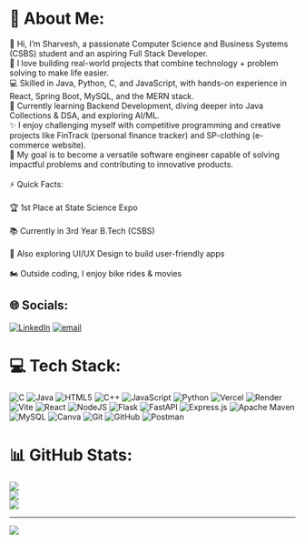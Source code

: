 
# 💫 About Me:
👋 Hi, I’m Sharvesh, a passionate Computer Science and Business Systems (CSBS) student and an aspiring Full Stack Developer.<br>🚀 I love building real-world projects that combine technology + problem solving to make life easier.<br>💻 Skilled in Java, Python, C, and JavaScript, with hands-on experience in React, Spring Boot, MySQL, and the MERN stack.<br>🌱 Currently learning Backend Development, diving deeper into Java Collections & DSA, and exploring AI/ML.<br>✨ I enjoy challenging myself with competitive programming and creative projects like FinTrack (personal finance tracker) and SP-clothing (e-commerce website).<br>🎯 My goal is to become a versatile software engineer capable of solving impactful problems and contributing to innovative products.<br><br>⚡ Quick Facts:<br><br>🏆 1st Place at State Science Expo<br><br>📚 Currently in 3rd Year B.Tech (CSBS)<br><br>🎨 Also exploring UI/UX Design to build user-friendly apps<br><br>🏍️ Outside coding, I enjoy bike rides & movies


## 🌐 Socials:
[![LinkedIn](https://img.shields.io/badge/LinkedIn-%230077B5.svg?logo=linkedin&logoColor=white)](https://linkedin.com/in/sharvesh-l) [![email](https://img.shields.io/badge/Email-D14836?logo=gmail&logoColor=white)](mailto:loganathansharvesh14@gmail.com) 

# 💻 Tech Stack:
![C](https://img.shields.io/badge/c-%2300599C.svg?style=for-the-badge&logo=c&logoColor=white) ![Java](https://img.shields.io/badge/java-%23ED8B00.svg?style=for-the-badge&logo=openjdk&logoColor=white) ![HTML5](https://img.shields.io/badge/html5-%23E34F26.svg?style=for-the-badge&logo=html5&logoColor=white) ![C++](https://img.shields.io/badge/c++-%2300599C.svg?style=for-the-badge&logo=c%2B%2B&logoColor=white) ![JavaScript](https://img.shields.io/badge/javascript-%23323330.svg?style=for-the-badge&logo=javascript&logoColor=%23F7DF1E) ![Python](https://img.shields.io/badge/python-3670A0?style=for-the-badge&logo=python&logoColor=ffdd54) ![Vercel](https://img.shields.io/badge/vercel-%23000000.svg?style=for-the-badge&logo=vercel&logoColor=white) ![Render](https://img.shields.io/badge/Render-%46E3B7.svg?style=for-the-badge&logo=render&logoColor=white) ![Vite](https://img.shields.io/badge/vite-%23646CFF.svg?style=for-the-badge&logo=vite&logoColor=white) ![React](https://img.shields.io/badge/react-%2320232a.svg?style=for-the-badge&logo=react&logoColor=%2361DAFB) ![NodeJS](https://img.shields.io/badge/node.js-6DA55F?style=for-the-badge&logo=node.js&logoColor=white) ![Flask](https://img.shields.io/badge/flask-%23000.svg?style=for-the-badge&logo=flask&logoColor=white) ![FastAPI](https://img.shields.io/badge/FastAPI-005571?style=for-the-badge&logo=fastapi) ![Express.js](https://img.shields.io/badge/express.js-%23404d59.svg?style=for-the-badge&logo=express&logoColor=%2361DAFB) ![Apache Maven](https://img.shields.io/badge/Apache%20Maven-C71A36?style=for-the-badge&logo=Apache%20Maven&logoColor=white) ![MySQL](https://img.shields.io/badge/mysql-4479A1.svg?style=for-the-badge&logo=mysql&logoColor=white) ![Canva](https://img.shields.io/badge/Canva-%2300C4CC.svg?style=for-the-badge&logo=Canva&logoColor=white) ![Git](https://img.shields.io/badge/git-%23F05033.svg?style=for-the-badge&logo=git&logoColor=white) ![GitHub](https://img.shields.io/badge/github-%23121011.svg?style=for-the-badge&logo=github&logoColor=white) ![Postman](https://img.shields.io/badge/Postman-FF6C37?style=for-the-badge&logo=postman&logoColor=white)
# 📊 GitHub Stats:
![](https://github-readme-stats.vercel.app/api?username=Sharvzz&theme=dark&hide_border=false&include_all_commits=true&count_private=false)<br/>
![](https://nirzak-streak-stats.vercel.app/?user=Sharvzz&theme=dark&hide_border=false)<br/>
![](https://github-readme-stats.vercel.app/api/top-langs/?username=Sharvzz&theme=dark&hide_border=false&include_all_commits=true&count_private=false&layout=compact)

---
[![](https://visitcount.itsvg.in/api?id=Sharvzz&icon=0&color=0)](https://visitcount.itsvg.in)

<!-- Proudly created with GPRM ( https://gprm.itsvg.in ) -->
